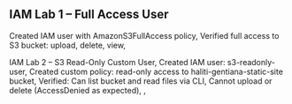 ## IAM Lab 1 – Full Access User
Created IAM user with AmazonS3FullAccess policy,
Verified full access to S3 bucket: upload, delete, view,

IAM Lab 2 – S3 Read-Only Custom User,
Created IAM user: s3-readonly-user,
Created custom policy: read-only access to haliti-gentiana-static-site bucket,
Verified:
 Can list bucket and read files via CLI,
 Cannot upload or delete (AccessDenied as expected),
,

